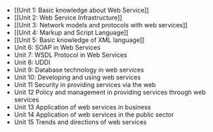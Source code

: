 - [[Unit 1: Basic knowledge about Web Service]]
- [[Unit 2: Web Service Infrastructure]]
- [[Unit 3: Network models and protocols with web services]]
- [[Unit 4: Markup and Script Language]]
- [[Unit 5: Basic knowledge of XML language]]
- Unit 6: SOAP in Web Services
- Unit 7: WSDL Protocol in Web Services
- Unit 8: UDDI
- Unit 9: Database technology in web services
- Unit 10: Developing and using web services
- Unit 11 Security in providing services via the web
- Unit 12 Policy and management in providing services through web services
- Unit 13 Application of web services in business
- Unit 14 Application of web services in the public sector
- Unit 15 Trends and directions of web services